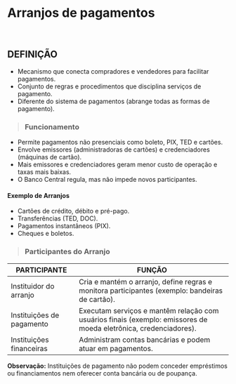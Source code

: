 # Arranjos de pagamentos

<br>

## DEFINIÇÃO 
* Mecanismo que conecta compradores e vendedores para facilitar pagamentos.  
* Conjunto de regras e procedimentos que disciplina serviços de pagamento.  
* Diferente do sistema de pagamentos (abrange todas as formas de pagamento).  

> ### Funcionamento  
* Permite pagamentos não presenciais como boleto, PIX, TED e cartões.  
* Envolve emissores (administradoras de cartões) e credenciadores (máquinas de cartão).  
* Mais emissores e credenciadores geram menor custo de operação e taxas mais baixas.  
* O Banco Central regula, mas não impede novos participantes.  

#### Exemplo de Arranjos  
* Cartões de crédito, débito e pré-pago.  
* Transferências (TED, DOC).  
* Pagamentos instantâneos (PIX).  
* Cheques e boletos.  

> ### Participantes do Arranjo  

| PARTICIPANTE              | FUNÇÃO                                                                                                           |
|---------------------------|------------------------------------------------------------------------------------------------------------------|
| Instituidor do arranjo    | Cria e mantém o arranjo, define regras e monitora participantes (exemplo: bandeiras de cartão).                  |
| Instituições de pagamento | Executam serviços e mantêm relação com usuários finais (exemplo: emissores de moeda eletrônica, credenciadores). |
| Instituições financeiras  | Administram contas bancárias e podem atuar em pagamentos.                                                        |

**Observação:** Instituições de pagamento não podem conceder empréstimos ou financiamentos nem oferecer conta bancária ou de poupança.  
